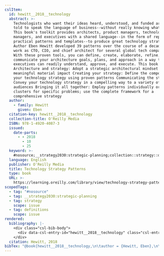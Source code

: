 ```yaml
---
cslItem:
  id: hewitt__2018__technology
  abstract: >-
    Technologists who want their ideas heard, understood, and funded are often
    told to speak the language of business--without really knowing what that is.
    This book's toolkit provides architects, product managers, technology
    managers, and executives with a shared language--in the form of repeatable,
    practical patterns and templates--to produce great technology strategies.
    Author Eben Hewitt developed 39 patterns over the course of a decade in his
    work as CTO, CIO, and chief architect for several global tech companies.
    With these proven tools, you can define, create, elaborate, refine, and
    communicate your architecture goals, plans, and approach in a way that
    executives can readily understand, approve, and execute. This book covers:
    Architecture and strategy: Adopt a strategic architectural mindset to make a
    meaningful material impact Creating your strategy: Define the components of
    your technology strategy using proven patterns Communicating the strategy:
    Convey your technology strategy in a compelling way to a variety of
    audiences Bringing it all together: Employ patterns individually or in
    clusters for specific problems; use the complete framework for a
    comprehensive strategy
  author:
    - family: Hewitt
      given: Eben
  citation-key: hewitt__2018__technology
  collection-title: O'Reilly Media
  ISBN: 978-1-4920-4087-3
  issued:
    date-parts:
      - - 2018
        - 10
        - 25
  keyword: >-
    #nosource;__strategy2030:strategic-planning;collection::strategy::definitions
  language: English
  publisher: O'Reilly Media
  title: Technology Strategy Patterns
  type: book
  URL: >-
    https://learning.oreilly.com/library/view/technology-strategy-patterns/9781492040866/
scopedTags:
  - tag: "#nosource"
  - tag: __strategy2030:strategic-planning
  - tag: strategy
    scope: issue
  - tag: definitions
    scope: issue
rendered:
  bibliography: |-
    <div class="csl-bib-body">
      <div data-csl-entry-id="hewitt__2018__technology" class="csl-entry">Hewitt, E. 2018 <i>Technology Strategy Patterns</i>. O’Reilly Media (O’Reilly Media). Available at: https://learning.oreilly.com/library/view/technology-strategy-patterns/9781492040866/.</div>
    </div>
  citation: Hewitt, 2018
bibTex: "@book{hewitt__2018__technology,\n\tauthor = {Hewitt, Eben},\n\tseries = {O'{Reilly} {Media}},\n\tyear = {2018},\n\tmonth = {oct 25},\n\tpublisher = {O'Reilly Media},\n\ttitle = {Technology {Strategy} {Patterns}},\n}\n\n"
---
```

